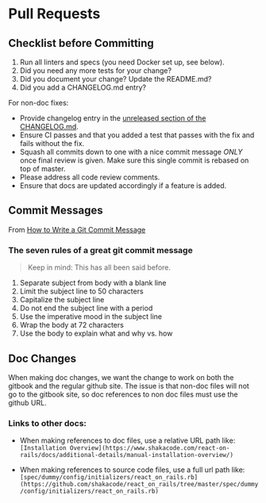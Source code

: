 # Pull Requests

## Checklist before Committing

1. Run all linters and specs (you need Docker set up, see below).
2. Did you need any more tests for your change?
3. Did you document your change? Update the README.md?
4. Did you add a CHANGELOG.md entry?

For non-doc fixes:

- Provide changelog entry in the [unreleased section of the CHANGELOG.md](https://github.com/shakacode/react_on_rails/blob/master/CHANGELOG.md#unreleased).
- Ensure CI passes and that you added a test that passes with the fix and fails without the fix.
- Squash all commits down to one with a nice commit message _ONLY_ once final review is given. Make sure this single commit is rebased on top of master.
- Please address all code review comments.
- Ensure that docs are updated accordingly if a feature is added.

## Commit Messages

From [How to Write a Git Commit Message](http://chris.beams.io/posts/git-commit/)

### The seven rules of a great git commit message

> Keep in mind: This has all been said before.

1. Separate subject from body with a blank line
1. Limit the subject line to 50 characters
1. Capitalize the subject line
1. Do not end the subject line with a period
1. Use the imperative mood in the subject line
1. Wrap the body at 72 characters
1. Use the body to explain what and why vs. how

## Doc Changes

When making doc changes, we want the change to work on both the gitbook and the regular github site. The issue is that non-doc files will not go to the gitbook site, so doc references to non doc files must use the github URL.

### Links to other docs:

- When making references to doc files, use a relative URL path like:
  `[Installation Overview](https://www.shakacode.com/react-on-rails/docs/additional-details/manual-installation-overview/)`

- When making references to source code files, use a full url path like:
  `[spec/dummy/config/initializers/react_on_rails.rb](https://github.com/shakacode/react_on_rails/tree/master/spec/dummy/config/initializers/react_on_rails.rb)`
